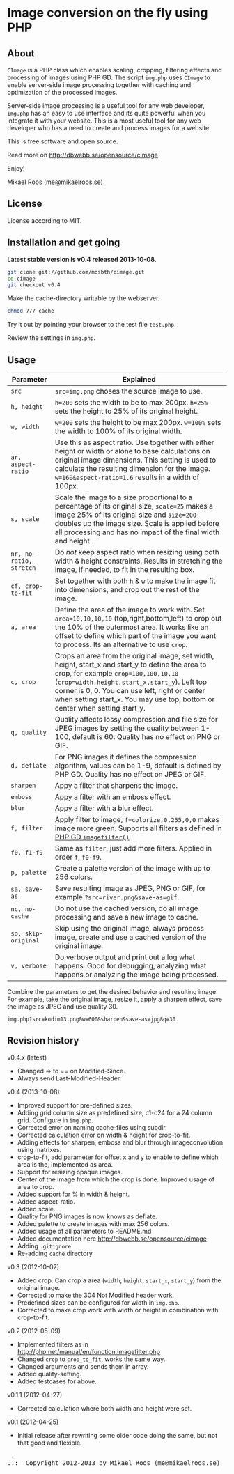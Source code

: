 Image conversion on the fly using PHP
=====================================

About
-------------------------------------

`CImage` is a PHP class which enables scaling, cropping, filtering effects and processing of images using PHP GD. The script `img.php` uses `CImage` to enable server-side image processing together with caching and optimization of the processed images.

Server-side image processing is a useful tool for any web developer, `img.php` has an easy to use interface and its quite powerful when you integrate it with your website. This is a most useful tool for any web developer who has a need to create and process images for a website.

This is free software and open source.

Read more on http://dbwebb.se/opensource/cimage

Enjoy!

Mikael Roos (me@mikaelroos.se)


License
-------------------------------------

License according to MIT.



Installation and get going
-------------------------------------

**Latest stable version is v0.4 released 2013-10-08.**

```bash
git clone git://github.com/mosbth/cimage.git
cd cimage
git checkout v0.4
```

Make the cache-directory writable by the webserver.

```bash
chmod 777 cache
```

Try it out by pointing your browser to the test file `test.php`.

Review the settings in `img.php`.



Usage
-------------------------------------

| Parameter      | Explained                                    | 
|----------------|----------------------------------------------|
| `src`          | `src=img.png` choses the source image to use. |
| `h, height`    | `h=200` sets the width to be to max 200px. `h=25%` sets the height to 25% of its original height. |
| `w, width`     | `w=200` sets the height to be max 200px. `w=100%` sets the width to 100% of its original width. |
| `ar, aspect-ratio` | Use this as aspect ratio. Use together with either height or width or alone to base calculations on original image dimensions. This setting is used to calculate the resulting dimension for the image. `w=160&aspect-ratio=1.6` results in a width of 100px. |
| `s, scale`     | Scale the image to a size proportional to a percentage of its original size, `scale=25` makes a image 25% of its original size and `size=200` doubles up the image size. Scale is applied before all processing and has no impact of the final width and height. |
| `nr, no-ratio, stretch` | Do *not* keep aspect ratio when resizing using both width & height constraints. Results in stretching the image, if needed, to fit in the resulting box. |
| `cf, crop-to-fit`  | Set together with both `h` & `w` to make the image fit into dimensions, and crop out the rest of the image. |
| `a, area`      | Define the area of the image to work with. Set `area=10,10,10,10` (top,right,bottom,left) to crop out the 10% of the outermost area. It works like an offset to define which part of the image you want to process. Its an alternative to use `crop`. |
| `c, crop`      | Crops an area from the original image, set width, height, start_x and start_y to define the area to crop, for example `crop=100,100,10,10` (`crop=width,height,start_x,start_y`). Left top corner is 0, 0. You can use left, right or center when setting start_x. You may use top, bottom or center when setting start_y. |
| `q, quality`   | Quality affects lossy compression and file size for JPEG images by setting the quality between 1-100, default is 60.  Quality has no effect on PNG or GIF. |
| `d, deflate`   | For PNG images it defines the compression algorithm, values can be 1-9, default is defined by PHP GD. Quality has no effect on JPEG or GIF. |
| `sharpen`      | Appy a filter that sharpens the image.       |
| `emboss`       | Appy a filter with an emboss effect.         |
| `blur`         | Appy a filter with a blur effect.            |
| `f, filter`    | Apply filter to image, `f=colorize,0,255,0,0` makes image more green. Supports all filters as defined in [PHP GD `imagefilter()`](http://php.net/manual/en/function.imagefilter.php). |
| `f0, f1-f9`    | Same as `filter`, just add more filters. Applied in order `f`, `f0-f9`.  |
| `p, palette`       | Create a palette version of the image with up to 256 colors. |
| `sa, save-as`      | Save resulting image as JPEG, PNG or GIF, for example `?src=river.png&save-as=gif`. |
| `nc, no-cache`     | Do not use the cached version, do all image processing and save a new image to cache. |
| `so, skip-original`| Skip using the original image, always process image, create and use a cached version of the original image. |
| `v, verbose`   | Do verbose output and print out a log what happens. Good for debugging, analyzing what happens or analyzing the image being processed. |

Combine the parameters to get the desired behavior and resulting image. For example, take the original image, resize it, apply a sharpen effect, save the image as JPEG and use quality 30.

`img.php?src=kodim13.png&w=600&sharpen&save-as=jpg&q=30`



Revision history
-------------------------------------

v0.4.x (latest)

* Changed => to == on Modified-Since.
* Always send Last-Modified-Header.


v0.4 (2013-10-08)

* Improved support for pre-defined sizes.
* Adding grid column size as predefined size, c1-c24 for a 24 column grid. Configure in `img.php`.
* Corrected error on naming cache-files using subdir.
* Corrected calculation error on width & height for crop-to-fit.
* Adding effects for sharpen, emboss and blur through imageconvolution using matrixes.
* crop-to-fit, add parameter for offset x and y to enable to define which area is the, implemented as area.
* Support for resizing opaque images.
* Center of the image from which the crop is done. Improved usage of area to crop.
* Added support for % in width & height.
* Added aspect-ratio.
* Added scale.
* Quality for PNG images is now knows as deflate.
* Added palette to create images with max 256 colors.
* Added usage of all parameters to README.md
* Added documentation here http://dbwebb.se/opensource/cimage
* Adding `.gitignore`
* Re-adding `cache` directory


v0.3 (2012-10-02)

* Added crop. Can crop a area (`width`, `height`, `start_x`, `start_y`) from the original
image.
* Corrected to make the 304 Not Modified header work.
* Predefined sizes can be configured for width in `img.php`.
* Corrected to make crop work with width or height in combination with crop-to-fit.

 
v0.2 (2012-05-09) 

* Implemented filters as in http://php.net/manual/en/function.imagefilter.php
* Changed `crop` to `crop_to_fit`, works the same way.
* Changed arguments and sends them in array.
* Added quality-setting.
* Added testcases for above.


v0.1.1 (2012-04-27) 

* Corrected calculation where both width and height were set.


v0.1 (2012-04-25) 

* Initial release after rewriting some older code doing the same, but not that good and flexible.

<pre>
 .   
..:  Copyright 2012-2013 by Mikael Roos (me@mikaelroos.se)
</pre>
